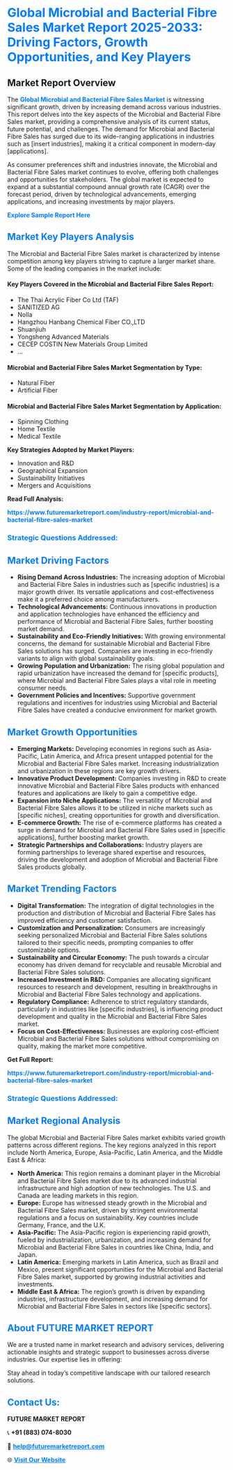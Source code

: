 <h1 style="color: #007BFF;">Global Microbial and Bacterial Fibre Sales Market Report 2025-2033: Driving Factors, Growth Opportunities, and Key Players</h1>

<section id="overview">
<h2>Market Report Overview</h2>
<p>The <a href="https://www.futuremarketreport.com/industry-report/microbial-and-bacterial-fibre-sales-market" style="color: #007BFF; text-decoration: none;"><strong>Global Microbial and Bacterial Fibre Sales Market</strong></a> is witnessing significant growth, driven by increasing demand across various industries. This report delves into the key aspects of the Microbial and Bacterial Fibre Sales market, providing a comprehensive analysis of its current status, future potential, and challenges. The demand for Microbial and Bacterial Fibre Sales has surged due to its wide-ranging applications in industries such as [insert industries], making it a critical component in modern-day [applications].</p>
<p>As consumer preferences shift and industries innovate, the Microbial and Bacterial Fibre Sales market continues to evolve, offering both challenges and opportunities for stakeholders. The global market is expected to expand at a substantial compound annual growth rate (CAGR) over the forecast period, driven by technological advancements, emerging applications, and increasing investments by major players.</p>
</section>

<section id="overview">
<p><a href="https://www.futuremarketreport.com/request-sample/reportId=109287" style="color: #007BFF; text-decoration: none;"><strong>Explore Sample Report Here</strong></a></p>
</section>

<section id="key-players">
<h2 style="color: #007BFF;">Market Key Players Analysis</h2>
<p>The Microbial and Bacterial Fibre Sales market is characterized by intense competition among key players striving to capture a larger market share. Some of the leading companies in the market include:</p>
<h4>Key Players Covered in the Microbial and Bacterial Fibre Sales Report:</h4>
<ul><li>The Thai Acrylic Fiber Co Ltd (TAF)</li><li>SANITIZED AG</li><li>Nolla</li><li>Hangzhou Hanbang Chemical Fiber CO.,LTD</li><li>Shuanjiuh</li><li>Yongsheng Advanced Materials</li><li>CECEP COSTIN New Materials Group Limited</li><li>...</li></ul>
<h4>Microbial and Bacterial Fibre Sales Market Segmentation by Type:</h4>
<ul><li>Natural Fiber</li><li>Artificial Fiber</li></ul>

<h4>Microbial and Bacterial Fibre Sales Market Segmentation by Application:</h4>
<ul><li>Spinning Clothing</li><li>Home Textile</li><li>Medical Textile</li></ul>
<p><strong>Key Strategies Adopted by Market Players:</strong></p>
<ul>
<li>Innovation and R&D</li>
<li>Geographical Expansion</li>
<li>Sustainability Initiatives</li>
<li>Mergers and Acquisitions</li>
</ul>
</section>

<section>
<p><strong>Read Full Analysis: </strong></p><a href="https://www.futuremarketreport.com/industry-report/microbial-and-bacterial-fibre-sales-market" style="color: #007BFF; text-decoration: none;"><strong>https://www.futuremarketreport.com/industry-report/microbial-and-bacterial-fibre-sales-market</strong></a>
<h3 style="color: #007BFF;">Strategic Questions Addressed:</h3>
</section>

<section id="driving-factors">
<h2 style="color: #007BFF;">Market Driving Factors</h2>
<ul>
<li><strong>Rising Demand Across Industries:</strong> The increasing adoption of Microbial and Bacterial Fibre Sales in industries such as [specific industries] is a major growth driver. Its versatile applications and cost-effectiveness make it a preferred choice among manufacturers.</li>
<li><strong>Technological Advancements:</strong> Continuous innovations in production and application technologies have enhanced the efficiency and performance of Microbial and Bacterial Fibre Sales, further boosting market demand.</li>
<li><strong>Sustainability and Eco-Friendly Initiatives:</strong> With growing environmental concerns, the demand for sustainable Microbial and Bacterial Fibre Sales solutions has surged. Companies are investing in eco-friendly variants to align with global sustainability goals.</li>
<li><strong>Growing Population and Urbanization:</strong> The rising global population and rapid urbanization have increased the demand for [specific products], where Microbial and Bacterial Fibre Sales plays a vital role in meeting consumer needs.</li>
<li><strong>Government Policies and Incentives:</strong> Supportive government regulations and incentives for industries using Microbial and Bacterial Fibre Sales have created a conducive environment for market growth.</li>
</ul>
</section>

<section id="growth-opportunities">
<h2 style="color: #007BFF;">Market Growth Opportunities</h2>
<ul>
<li><strong>Emerging Markets:</strong> Developing economies in regions such as Asia-Pacific, Latin America, and Africa present untapped potential for the Microbial and Bacterial Fibre Sales market. Increasing industrialization and urbanization in these regions are key growth drivers.</li>
<li><strong>Innovative Product Development:</strong> Companies investing in R&D to create innovative Microbial and Bacterial Fibre Sales products with enhanced features and applications are likely to gain a competitive edge.</li>
<li><strong>Expansion into Niche Applications:</strong> The versatility of Microbial and Bacterial Fibre Sales allows it to be utilized in niche markets such as [specific niches], creating opportunities for growth and diversification.</li>
<li><strong>E-commerce Growth:</strong> The rise of e-commerce platforms has created a surge in demand for Microbial and Bacterial Fibre Sales used in [specific applications], further boosting market growth.</li>
<li><strong>Strategic Partnerships and Collaborations:</strong> Industry players are forming partnerships to leverage shared expertise and resources, driving the development and adoption of Microbial and Bacterial Fibre Sales products globally.</li>
</ul>
</section>

<section id="trending-factors">
<h2 style="color: #007BFF;">Market Trending Factors</h2>
<ul>
<li><strong>Digital Transformation:</strong> The integration of digital technologies in the production and distribution of Microbial and Bacterial Fibre Sales has improved efficiency and customer satisfaction.</li>
<li><strong>Customization and Personalization:</strong> Consumers are increasingly seeking personalized Microbial and Bacterial Fibre Sales solutions tailored to their specific needs, prompting companies to offer customizable options.</li>
<li><strong>Sustainability and Circular Economy:</strong> The push towards a circular economy has driven demand for recyclable and reusable Microbial and Bacterial Fibre Sales solutions.</li>
<li><strong>Increased Investment in R&D:</strong> Companies are allocating significant resources to research and development, resulting in breakthroughs in Microbial and Bacterial Fibre Sales technology and applications.</li>
<li><strong>Regulatory Compliance:</strong> Adherence to strict regulatory standards, particularly in industries like [specific industries], is influencing product development and quality in the Microbial and Bacterial Fibre Sales market.</li>
<li><strong>Focus on Cost-Effectiveness:</strong> Businesses are exploring cost-efficient Microbial and Bacterial Fibre Sales solutions without compromising on quality, making the market more competitive.</li>
</ul>
</section>

<section>
<p><strong>Get Full Report: </strong></p><a href="https://www.futuremarketreport.com/industry-report/microbial-and-bacterial-fibre-sales-market" style="color: #007BFF; text-decoration: none;"><strong>https://www.futuremarketreport.com/industry-report/microbial-and-bacterial-fibre-sales-market</strong></a>
<h3 style="color: #007BFF;">Strategic Questions Addressed:</h3>
</section>


<section id="regional-analysis">
<h2 style="color: #007BFF;">Market Regional Analysis</h2>
<p>The global Microbial and Bacterial Fibre Sales market exhibits varied growth patterns across different regions. The key regions analyzed in this report include North America, Europe, Asia-Pacific, Latin America, and the Middle East & Africa:</p>
<ul>
<li><strong>North America:</strong> This region remains a dominant player in the Microbial and Bacterial Fibre Sales market due to its advanced industrial infrastructure and high adoption of new technologies. The U.S. and Canada are leading markets in this region.</li>
<li><strong>Europe:</strong> Europe has witnessed steady growth in the Microbial and Bacterial Fibre Sales market, driven by stringent environmental regulations and a focus on sustainability. Key countries include Germany, France, and the U.K.</li>
<li><strong>Asia-Pacific:</strong> The Asia-Pacific region is experiencing rapid growth, fueled by industrialization, urbanization, and increasing demand for Microbial and Bacterial Fibre Sales in countries like China, India, and Japan.</li>
<li><strong>Latin America:</strong> Emerging markets in Latin America, such as Brazil and Mexico, present significant opportunities for the Microbial and Bacterial Fibre Sales market, supported by growing industrial activities and investments.</li>
<li><strong>Middle East & Africa:</strong> The region’s growth is driven by expanding industries, infrastructure development, and increasing demand for Microbial and Bacterial Fibre Sales in sectors like [specific sectors].</li>
</ul>
</section>

<footer>
<h2 style="color: #007BFF;">About FUTURE MARKET REPORT</h2>
<p>We are a trusted name in market research and advisory services, delivering actionable insights and strategic support to businesses across diverse industries. Our expertise lies in offering:</p>

<p>Stay ahead in today’s competitive landscape with our tailored research solutions.</p>

<h2 style="color: #007BFF;">Contact Us:</h2>
<p><strong>FUTURE MARKET REPORT</strong></p>
<p>📞 <strong>+91 (883) 074-8030</strong></p>
<p>📧 <strong><a href="mailto:help@futuremarketreport.com" style="color: #007BFF;">help@futuremarketreport.com</a></strong></p>
<p>🌐 <strong><a href="https://www.futuremarketreport.com/" style="color: #007BFF;">Visit Our Website</a></strong></p>
</footer>